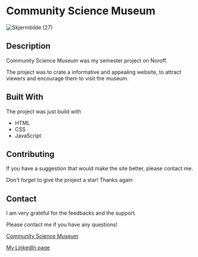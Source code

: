 # Community Science Museum
![Skjermbilde (27)](https://user-images.githubusercontent.com/91701833/171230434-44baaea5-9e74-41c1-8a7d-a2a3a49176cb.png)

## Description

Community Science Museum was my semester project on Noroff. 

The project was to crate a informative and appealing website, to attract viewers and encourage them to visit the museum.

## Built With

The project was just build with

- HTML 
- CSS
- JavaScript

## Contributing

If you have a suggestion that would make the site better, please contact me. 

Don't forget to give the project a star! Thanks again

## Contact

I am very grateful for the feedbacks and the support. 

Please contact me if you have any questions!

[Community Science Museum](https://upbeat-allen-6fea03.netlify.app)

[My LinkedIn page](https://www.linkedin.com/in/mohammed-allawi-89830621a/)
